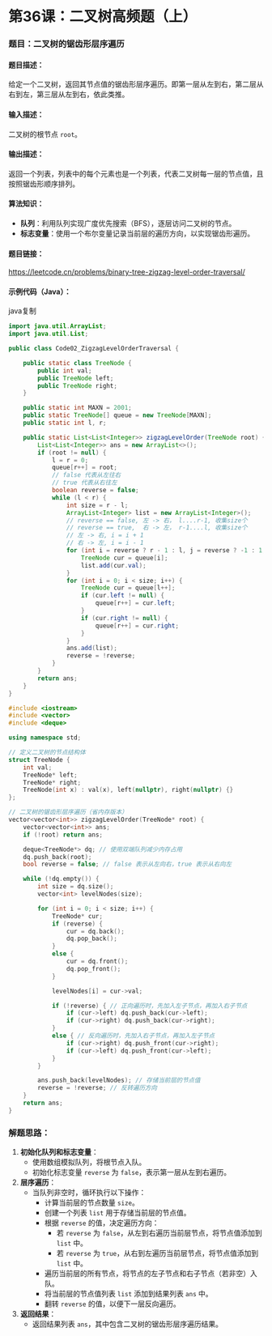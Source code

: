 # 第36课：二叉树高频题（上）

### 题目：二叉树的锯齿形层序遍历

#### 题目描述：

给定一个二叉树，返回其节点值的锯齿形层序遍历。即第一层从左到右，第二层从右到左，第三层从左到右，依此类推。

#### 输入描述：

二叉树的根节点 `root`。

#### 输出描述：

返回一个列表，列表中的每个元素也是一个列表，代表二叉树每一层的节点值，且按照锯齿形顺序排列。

#### 算法知识：

- **队列**：利用队列实现广度优先搜索（BFS），逐层访问二叉树的节点。
- **标志变量**：使用一个布尔变量记录当前层的遍历方向，以实现锯齿形遍历。

#### 题目链接：

https://leetcode.cn/problems/binary-tree-zigzag-level-order-traversal/

#### 示例代码（Java）：

java复制

```java
import java.util.ArrayList;
import java.util.List;

public class Code02_ZigzagLevelOrderTraversal {

    public static class TreeNode {
        public int val;
        public TreeNode left;
        public TreeNode right;
    }

    public static int MAXN = 2001;
    public static TreeNode[] queue = new TreeNode[MAXN];
    public static int l, r;

    public static List<List<Integer>> zigzagLevelOrder(TreeNode root) {
        List<List<Integer>> ans = new ArrayList<>();
        if (root != null) {
            l = r = 0;
            queue[r++] = root;
            // false 代表从左往右
            // true 代表从右往左
            boolean reverse = false; 
            while (l < r) {
                int size = r - l;
                ArrayList<Integer> list = new ArrayList<Integer>();
                // reverse == false, 左 -> 右， l....r-1, 收集size个
                // reverse == true,  右 -> 左， r-1....l, 收集size个
                // 左 -> 右, i = i + 1
                // 右 -> 左, i = i - 1
                for (int i = reverse ? r - 1 : l, j = reverse ? -1 : 1, k = 0; k < size; i += j, k++) {
                    TreeNode cur = queue[i];
                    list.add(cur.val);
                }
                for (int i = 0; i < size; i++) {
                    TreeNode cur = queue[l++];
                    if (cur.left != null) {
                        queue[r++] = cur.left;
                    }
                    if (cur.right != null) {
                        queue[r++] = cur.right;
                    }
                }
                ans.add(list);
                reverse = !reverse;
            }
        }
        return ans;
    }
}
```

```c++
#include <iostream>
#include <vector>
#include <deque>

using namespace std;

// 定义二叉树的节点结构体
struct TreeNode {
    int val;
    TreeNode* left;
    TreeNode* right;
    TreeNode(int x) : val(x), left(nullptr), right(nullptr) {}
};

// 二叉树的锯齿形层序遍历（省内存版本）
vector<vector<int>> zigzagLevelOrder(TreeNode* root) {
    vector<vector<int>> ans;
    if (!root) return ans;

    deque<TreeNode*> dq; // 使用双端队列减少内存占用
    dq.push_back(root);
    bool reverse = false; // false 表示从左向右，true 表示从右向左

    while (!dq.empty()) {
        int size = dq.size();
        vector<int> levelNodes(size);

        for (int i = 0; i < size; i++) {
            TreeNode* cur;
            if (reverse) {
                cur = dq.back();
                dq.pop_back();
            }
            else {
                cur = dq.front();
                dq.pop_front();
            }

            levelNodes[i] = cur->val;

            if (!reverse) { // 正向遍历时，先加入左子节点，再加入右子节点
                if (cur->left) dq.push_back(cur->left);
                if (cur->right) dq.push_back(cur->right);
            }
            else { // 反向遍历时，先加入右子节点，再加入左子节点
                if (cur->right) dq.push_front(cur->right);
                if (cur->left) dq.push_front(cur->left);
            }
        }

        ans.push_back(levelNodes); // 存储当前层的节点值
        reverse = !reverse; // 反转遍历方向
    }
    return ans;
}
```



### 解题思路：

1. **初始化队列和标志变量**：
   - 使用数组模拟队列，将根节点入队。
   - 初始化标志变量 `reverse` 为 `false`，表示第一层从左到右遍历。
2. **层序遍历**：
   - 当队列非空时，循环执行以下操作：
     - 计算当前层的节点数量 `size`。
     - 创建一个列表 `list` 用于存储当前层的节点值。
     - 根据 `reverse` 的值，决定遍历方向：
       - 若 `reverse` 为 `false`，从左到右遍历当前层节点，将节点值添加到 `list` 中。
       - 若 `reverse` 为 `true`，从右到左遍历当前层节点，将节点值添加到 `list` 中。
     - 遍历当前层的所有节点，将节点的左子节点和右子节点（若非空）入队。
     - 将当前层的节点值列表 `list` 添加到结果列表 `ans` 中。
     - 翻转 `reverse` 的值，以便下一层反向遍历。
3. **返回结果**：
   - 返回结果列表 `ans`，其中包含二叉树的锯齿形层序遍历结果。